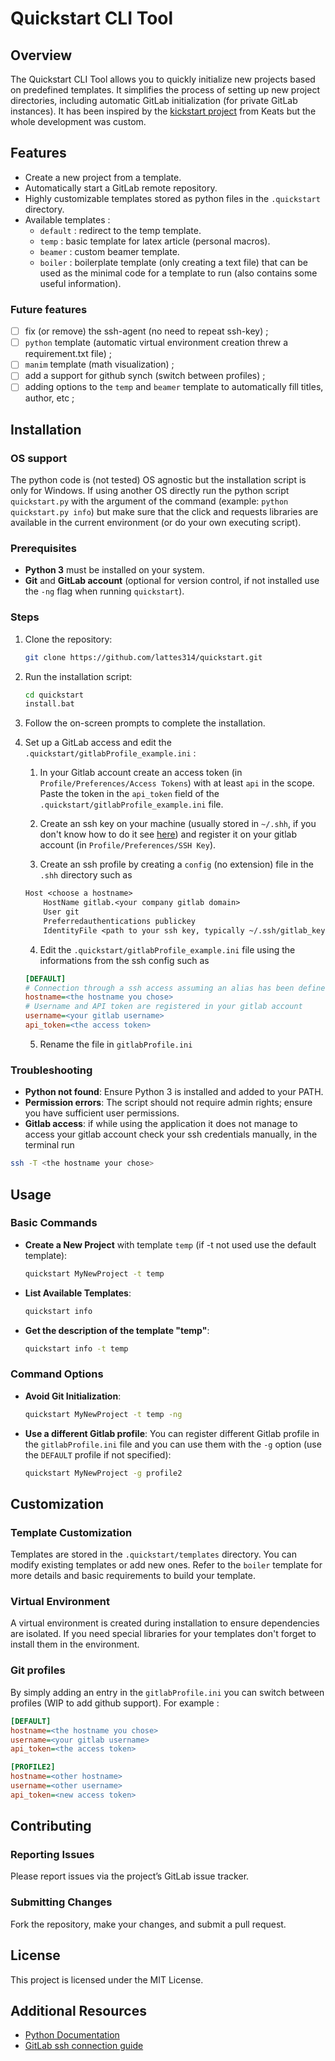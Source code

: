# Quickstart CLI Tool

## Overview
The Quickstart CLI Tool allows you to quickly initialize new projects based on predefined templates. It simplifies the process of setting up new project directories, including automatic GitLab initialization (for private GitLab instances). It has been inspired by the [kickstart project](https://github.com/Keats/kickstart.git) from Keats but the whole development was custom.

## Features

- Create a new project from a template.
- Automatically start a GitLab remote repository.
- Highly customizable templates stored as python files in the `.quickstart` directory. 
- Available templates :
    - `default` : redirect to the temp template.
    - `temp` : basic template for latex article (personal macros).
    - `beamer` : custom beamer template.
    - `boiler` : boilerplate template (only creating a text file) that can be used as the minimal code for a template to run (also contains some useful information). 

### Future features
 - [ ] fix (or remove) the ssh-agent (no need to repeat ssh-key) ; 
 - [ ] `python` template (automatic virtual environment creation threw a requirement.txt file) ; 
 - [ ] `manim` template (math visualization) ;
 - [ ] add a support for github synch (switch between profiles) ;
 - [ ] adding options to the `temp` and `beamer` template to automatically fill titles, author, etc ;

## Installation
### OS support

The python code is (not tested) OS agnostic but the installation script is only for Windows. If using another OS directly run the python script `quickstart.py` with the argument of the command (example: `python quickstart.py info`) but make sure that the click and requests libraries are available in the current environment (or do your own executing script). 

### Prerequisites
- **Python 3** must be installed on your system.
- **Git** and **GitLab account** (optional for version control, if not installed use the `-ng` flag when running `quickstart`). 

### Steps
1. Clone the repository:
    ```sh
    git clone https://github.com/lattes314/quickstart.git
    ```
2. Run the installation script:
    ```sh
    cd quickstart
    install.bat
    ```

3. Follow the on-screen prompts to complete the installation.

4. Set up a GitLab access and edit the `.quickstart/gitlabProfile_example.ini` :

    1. In your Gitlab account create an access token (in `Profile/Preferences/Access Tokens`) with at least `api` in the scope. Paste the token in the `api_token` field of the `.quickstart/gitlabProfile_example.ini` file.

    2. Create an ssh key on your machine (usually stored in `~/.shh`, if you don't know how to do it see [here](https://docs.gitlab.com/ee/user/ssh.html)) and register it on your gitlab account (in `Profile/Preferences/SSH Key`).

    3. Create an ssh profile by creating a `config` (no extension) file in the `.shh` directory such as 
    ```txt
    Host <choose a hostname>
        HostName gitlab.<your company gitlab domain>
        User git
        Preferredauthentications publickey
        IdentityFile <path to your ssh key, typically ~/.ssh/gitlab_key>
    ```

    4. Edit the `.quickstart/gitlabProfile_example.ini` file using the informations from the ssh config such as
    ```ini
    [DEFAULT]
    # Connection through a ssh access assuming an alias has been defined in the config file of the .ssh directory
    hostname=<the hostname you chose>
    # Username and API token are registered in your gitlab account
    username=<your gitlab username>
    api_token=<the access token>
    ```

    5. Rename the file in `gitlabProfile.ini`

### Troubleshooting
- **Python not found**: Ensure Python 3 is installed and added to your PATH.
- **Permission errors**: The script should not require admin rights; ensure you have sufficient user permissions.
- **Gitlab access**: if while using the application it does not manage to access your gitlab account check your ssh credentials manually, in the terminal run 
```sh
ssh -T <the hostname your chose>
```

## Usage
### Basic Commands
- **Create a New Project** with template `temp` (if -t not used use the default template):
    ```sh
    quickstart MyNewProject -t temp
    ```
- **List Available Templates**:
    ```sh
    quickstart info
    ```
- **Get the description of the template "temp"**:
    ```sh
    quickstart info -t temp
    ```

### Command Options
- **Avoid Git Initialization**:
    ```sh
    quickstart MyNewProject -t temp -ng
    ```
- **Use a different Gitlab profile**: You can register different Gitlab profile in the `gitlabProfile.ini` file and you can use them with the `-g` option (use the `DEFAULT` profile if not specified):
    ```sh
    quickstart MyNewProject -g profile2
    ``` 


## Customization
### Template Customization
Templates are stored in the `.quickstart/templates` directory. You can modify existing templates or add new ones. Refer to the `boiler` template for more details and basic requirements to build your template.

### Virtual Environment
A virtual environment is created during installation to ensure dependencies are isolated. If you need special libraries for your templates don't forget to install them in the environment.

### Git profiles
By simply adding an entry in the `gitlabProfile.ini` you can switch between profiles (WIP to add github support). For example :
```ini
[DEFAULT]
hostname=<the hostname you chose>
username=<your gitlab username>
api_token=<the access token>

[PROFILE2]
hostname=<other hostname>
username=<other username>
api_token=<new access token>
```

## Contributing
### Reporting Issues
Please report issues via the project’s GitLab issue tracker.

### Submitting Changes
Fork the repository, make your changes, and submit a pull request.

## License
This project is licensed under the MIT License.

## Additional Resources
- [Python Documentation](https://docs.python.org/3/)
- [GitLab ssh connection guide](https://docs.gitlab.com/ee/user/ssh.html)
